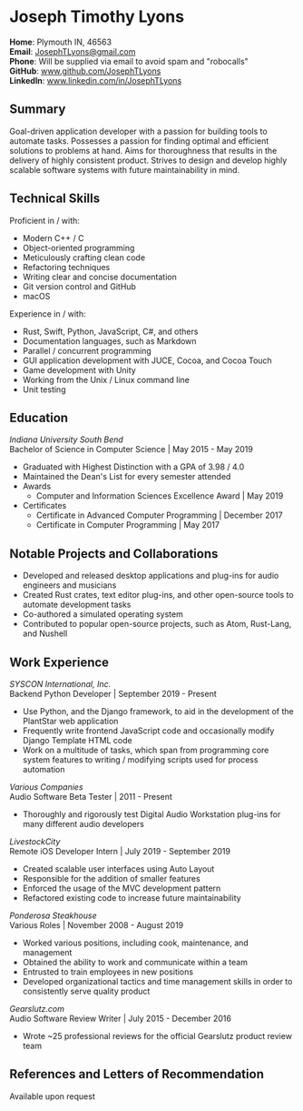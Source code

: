 # Joseph Timothy Lyons

**Home**: Plymouth IN, 46563 \
**Email**: JosephTLyons@gmail.com \
**Phone**: Will be supplied via email to avoid spam and "robocalls" \
**GitHub**: www.github.com/JosephTLyons \
**LinkedIn**: www.linkedin.com/in/JosephTLyons

## Summary

Goal-driven application developer with a passion for building tools to automate
tasks.  Possesses a passion for finding optimal and efficient solutions to
problems at hand.  Aims for thoroughness that results in the delivery of highly
consistent product.  Strives to design and develop highly scalable software
systems with future maintainability in mind.

## Technical Skills

Proficient in / with:
- Modern C++ / C
- Object-oriented programming
- Meticulously crafting clean code
- Refactoring techniques
- Writing clear and concise documentation
- Git version control and GitHub
- macOS

Experience in / with:
- Rust, Swift, Python, JavaScript, C#, and others
- Documentation languages, such as Markdown
- Parallel / concurrent programming
- GUI application development with JUCE, Cocoa, and Cocoa Touch
- Game development with Unity
- Working from the Unix / Linux command line
- Unit testing

## Education

*Indiana University South Bend* \
Bachelor of Science in Computer Science | May 2015 - May 2019
- Graduated with Highest Distinction with a GPA of 3.98 / 4.0
- Maintained the Dean's List for every semester attended
- Awards
    - Computer and Information Sciences Excellence Award | May 2019
- Certificates
    - Certificate in Advanced Computer Programming | December 2017
    - Certificate in Computer Programming | May 2017

## Notable Projects and Collaborations

- Developed and released desktop applications and plug-ins for audio engineers
  and musicians
- Created Rust crates, text editor plug-ins, and other open-source tools to
  automate development tasks
- Co-authored a simulated operating system
- Contributed to popular open-source projects, such as Atom, Rust-Lang, and
  Nushell

## Work Experience

*SYSCON International, Inc.* \
Backend Python Developer | September 2019 - Present
- Use Python, and the Django framework, to aid in the development of the
  PlantStar web application
- Frequently write frontend JavaScript code and occasionally modify Django
  Template HTML code
- Work on a multitude of tasks, which span from programming core system features
  to writing / modifying scripts used for process automation

*Various Companies* \
Audio Software Beta Tester | 2011 - Present
- Thoroughly and rigorously test Digital Audio Workstation plug-ins for many
  different audio developers

*LivestockCity* \
Remote iOS Developer Intern | July 2019 - September 2019
- Created scalable user interfaces using Auto Layout
- Responsible for the addition of smaller features
- Enforced the usage of the MVC development pattern
- Refactored existing code to increase future maintainability

*Ponderosa Steakhouse* \
Various Roles | November 2008 - August 2019
- Worked various positions, including cook, maintenance, and management
- Obtained the ability to work and communicate within a team
- Entrusted to train employees in new positions
- Developed organizational tactics and time management skills in order to
  consistently serve quality product

*Gearslutz.com* \
Audio Software Review Writer | July 2015 - December 2016
- Wrote ~25 professional reviews for the official Gearslutz product review team

## References and Letters of Recommendation

Available upon request
